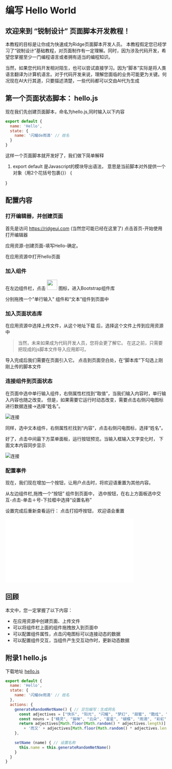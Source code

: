 # 编写 Hello World

## 欢迎来到 “锐制设计” 页面脚本开发教程！

本教程的目标是让你成为快速成为Ridge页面脚本开发人员。 本教程假定您已经学习了“锐制设计”基础教程，对页面制作有一定理解。同时，因为涉及代码开发，希望您掌握至少一门编程语言或者拥有适当的编程知识。 

当然，如果您代码开发相对陌生，也可以尝试直接学习。因为“脚本”实际是将人类语言翻译为计算机语言。对于代码开发来说，理解您面临的业务可能更为关键。何况现在AI大行其道，只要描述清楚，一些代码都可以交由AI代为生成


## 第一个页面状态脚本： hello.js
现在我们先创建页面脚本，命名为hello.js,同时输入以下内容
```javascript
export default {
  name: 'Hello',
  state: {
    name: '闪耀de雨滴' // 姓名
  }
}
```

这样一个页面脚本就开发好了，我们做下简单解释

1.  export default 是Javascript的模块导出语法， 意思是当前脚本对外提供一个对象（用2个花括号包裹{}）
 {

}





## 配置内容
### 打开编辑器，并创建页面

首先是访问 https://ridgeui.com (当然您可能已经在这里了) 点击首页-开始使用打开编辑器

应用资源-创建页面-填写Hello-确定。

在应用资源中打开hello页面

### 加入组件
在左边组件栏，点击 <img src="//unpkg.com/ridge-bootstrap/icons/bootstrap.svg" width="32" height="32"> 图标，进入Bootstrap组件库

分别拖拽一个"单行输入" 组件和“文本”组件到页面中

### 加入页面状态库
在应用资源中选择上传文件，从这个地址下载 后，选择这个文件上传到应用资源中

> 当然，未来如果成为代码开发人员，您将会更了解它。 在这之前，只需要把现成的js脚本文件导入应用即可。

导入完成后我们需要在页面引入它。 点击到页面空白处，在“脚本库”下勾选上刚刚上传的脚本文件

### 连接组件到页面状态

在页面中选中单行输入组件，右侧属性栏找到“取值”，当我们输入内容时，单行输入内容也随之改变。 但是，如果需要它运行时动态改变，需要点击右侧闪电图标进行数据连接->选择“姓名”。

![连接](//ridgeui.com/docs/tutorial/images/connect.png)

同样，选中文本组件，右侧属性栏找到“内容”，点击右侧闪电图标，选择“姓名”。

好了，点击中间最下方菜单面板，运行按钮预览。当输入框输入文字变化时， 下面文本内容同步显示

![连接](//ridgeui.com/docs/tutorial/images/hello-1.png)


### 配置事件

现在，我们现在增加一个按钮，让用户点击时，将欢迎语重置为其他内容。

从左边组件栏,拖拽一个“按钮” 组件到页面中， 选中按钮，在右上方面板选中交互-点击-单击＋号-下拉框中选择“设置名称” 

设置完成后重新查看运行： 点击打招呼按钮， 欢迎语会重置

<iframe src="//ridgeui.com/npm/ridge-tutorial/#/hello/hello" width="400" height="200" frameborder="0" allowfullscreen>
</iframe>


## 回顾

本文中，您一定掌握了以下内容：

- 在应用资源中创建页面、上传文件
- 可以将组件栏上面的组件拖拽放入到页面中
- 可以配置组件属性，点击闪电图标可以连接动态的数据
- 可以配置组件交互，当组件产生交互动作时，更新动态数据

## 附录1 hello.js

下载地址 <a href="//unpkg.com/ridge-tutorial/hello/hello.js" download>hello.js</a>

```javascript
export default {
  name: 'Hello',
  state: {
    name: '闪耀de雨滴' // 姓名
  },
  actions: {
    generateRandomNetName() { // 豆包编写：生成网名
      const adjectives = ["快乐", "阳光", "闪耀", "梦幻", "甜蜜", "酷炫", "清新", "灵动", "神秘", "优雅", "可爱"]
      const nouns = ["精灵", "猫咪", "云朵", "星星", "蝴蝶", "雨滴", "彩虹", "微风", "海浪", "花朵", "森林"]
      return adjectives[Math.floor(Math.random() * adjectives.length)] 
        + '而又' + adjectives[Math.floor(Math.random() * adjectives.length)] + '的' + nouns[Math.floor(Math.random() * nouns.length)]
    },
    
    setName (name) { // 设置名称
      this.name = this.generateRandomNetName()
    }
  }
}

```

